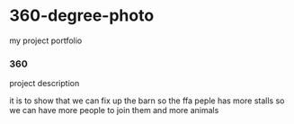 # 360-degree-photo
my project portfolio

### 360

<script src='//vizor.io/static/scripts/vizor-360-embed.js' data-vizorurl='//vizor.io/embed/bobross/360-degree-photo-of-ag-barn'></script>

project description

it is to show that we can fix up the barn so the ffa peple has more stalls so we can have more people to join them and more animals
